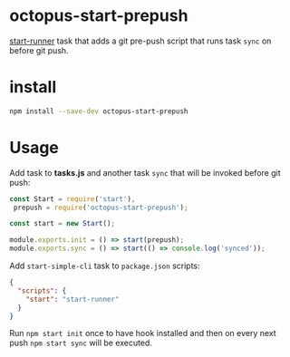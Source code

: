 # octopus-start-prepush

[start-runner](https://github.com/start-runner) task that adds a git pre-push script that runs task `sync` on before git push.

# install

```bash
npm install --save-dev octopus-start-prepush
```

# Usage

Add task to **tasks.js** and another task `sync` that will be invoked before git push: 
```js
const Start = require('start'),
 prepush = require('octopus-start-prepush');

const start = new Start();

module.exports.init = () => start(prepush);
module.exports.sync = () => start(() => console.log('synced'));
```

Add `start-simple-cli` task to `package.json` scripts:
```json
{
  "scripts": {
    "start": "start-runner"
  }
}
```

Run `npm start init` once to have hook installed and then on every next push `npm start sync` will be executed.
